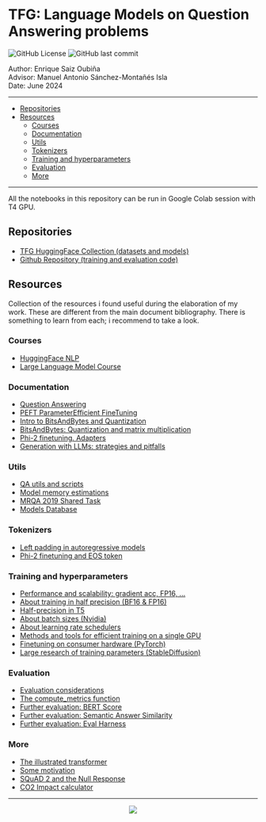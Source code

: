 # TFG: Language Models on Question Answering problems

![GitHub License](https://img.shields.io/github/license/enriquesaou/tfg-lm-qa) ![GitHub last commit](https://img.shields.io/github/last-commit/enriquesaou/tfg-lm-qa)

Author: Enrique Saiz Oubiña  
Advisor: Manuel Antonio Sánchez-Montañés Isla  
Date: June 2024

---
* [Repositories](#Repositories)
* [Resources](#Resources)
	* [Courses](#Courses)
	* [Documentation](#Documentation)
	* [Utils](#Utils)
	* [Tokenizers](#Tokenizers)
	* [Training and hyperparameters](#Trainingandhyperparameters)
	* [Evaluation](#Evaluation)
	* [More](#More)
---
All the notebooks in this repository can be run in Google Colab session with T4 GPU.

## <a name='Repositories'></a>Repositories
- [TFG HuggingFace Collection (datasets and models)](https://huggingface.co/collections/enriquesaou/tfg-66670a768e3ed59181581e65) 
- [Github Repository (training and evaluation code)](https://github.com/enriquesaou/tfg-lm-qa)


## <a name='Resources'></a>Resources
Collection of the resources i found useful during the elaboration of my work. These are different from the main document bibliography. There is something to learn from each; i recommend to take a look.
### <a name='Courses'></a>Courses
- [HuggingFace NLP](https://huggingface.co/learn/nlp-course)
- [Large Language Model Course](https://github.com/mlabonne/llm-course)


### <a name='Documentation'></a>Documentation
- [Question Answering](https://huggingface.co/tasks/question-answering)
- [PEFT ParameterEfficient FineTuning](https://huggingface.co/docs/peft/index)
- [Intro to BitsAndBytes and Quantization](https://huggingface.co/blog/4bit-transformers-bitsandbytes)
- [BitsAndBytes: Quantization and matrix multiplication](https://huggingface.co/blog/hf-bitsandbytes-integration) 
- [Phi-2 finetuning. Adapters](https://github.com/byh711/Phi2_finetuning)
- [Generation with LLMs: strategies and pitfalls](https://huggingface.co/docs/transformers/main/llm_tutorial)

### <a name='Utils'></a>Utils
- [QA utils and scripts](https://github.com/huggingface/transformers/tree/main/examples/pytorch/question-answering)
- [Model memory estimations](https://huggingface.co/spaces/hf-accelerate/model-memory-usage) 
- [MRQA 2019 Shared Task](https://github.com/mrqa/MRQA-Shared-Task-2019)
- [Models Database](https://epochai.org/data/epochdb/table) 

### <a name='Tokenizers'></a>Tokenizers
- [Left padding in autoregressive models](https://ai.stackexchange.com/questions/41485/while-fine-tuning-a-decoder-only-llm-like-llama-on-chat-dataset-what-kind-of-pa)
- [Phi-2 finetuning and EOS token](https://kaitchup.substack.com/p/phi-2-a-small-model-easy-to-fine)

### <a name='Trainingandhyperparameters'></a>Training and hyperparameters
- [Performance and scalability: gradient acc, FP16, ...](https://huggingface.co/docs/transformers/v4.18.0/en/performance)
- [About training in half precision (BF16 & FP16)](https://huggingface.co/microsoft/phi-2/discussions/19#657b81a7eda715a4be3c1642)
- [Half-precision in T5](https://discuss.huggingface.co/t/training-loss-0-0-validation-loss-nan/27950/4)
- [About batch sizes (Nvidia)](https://docs.nvidia.com/deeplearning/performance/dl-performance-fully-connected/index.html#batch-size)
- [About learning rate schedulers](https://www.reddit.com/r/MachineLearning/comments/oy3co1/d_how_to_pick_a_learning_rate_scheduler/)
- [Methods and tools for efficient training on a single GPU](https://huggingface.co/docs/transformers/main/en/perf_train_gpu_one)
- [Finetuning on consumer hardware (PyTorch)](https://pytorch.org/blog/finetune-llms/)
- [Large research of training parameters (StableDiffusion)](https://github.com/d8ahazard/sd_dreambooth_extension/discussions/547/)

### <a name='Evaluation'></a>Evaluation
- [Evaluation considerations](https://huggingface.co/docs/evaluate/considerations)
- [The compute_metrics function](https://stackoverflow.com/questions/75744031/why-do-we-need-to-write-a-function-to-compute-metrics-with-huggingface-questio)
- [Further evaluation: BERT Score](https://huggingface.co/spaces/evaluate-metric/bertscore)
- [Further evaluation: Semantic Answer Similarity](https://www.deepset.ai/blog/semantic-answer-similarity-to-evaluate-qa)
- [Further evaluation: Eval Harness](https://github.com/EleutherAI/lm-evaluation-harness)

### <a name='More'></a>More
- [The illustrated transformer](https://jalammar.github.io/illustrated-transformer/)
- [Some motivation](https://www.youtube.com/watch?v=GJDNkVDGM_s)
- [SQuAD 2 and the Null Response](https://qa.fastforwardlabs.com/no%20answer/null%20threshold/bert/distilbert/exact%20match/f1/robust%20predictions/2020/06/09/Evaluating_BERT_on_SQuAD.html#The-SQuAD2.0-dev-set)
- [CO2 Impact calculator](https://mlco2.github.io/impact/)

---

<p align="center">
  <img src="https://visitcount.itsvg.in/api?id=tfg-lm-qa&label=visits&color=10&icon=5&pretty=false)](https://visitcount.itsvg.in" />
</a>